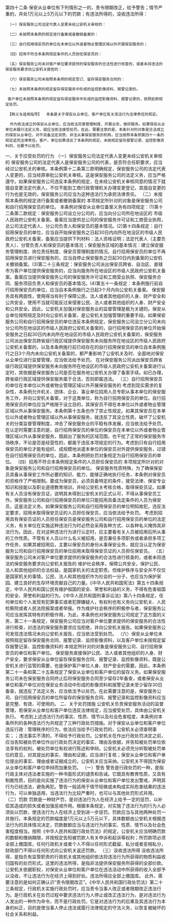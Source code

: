 第四十二条  保安从业单位有下列情形之一的，责令限期改正，给予警告；情节严重的，并处1万元以上5万元以下的罚款；有违法所得的，没收违法所得： 

     （一）保安服务公司法定代表人变更未经公安机关审核的：

     （二）未按照本条例的规定进行备案或者撤销备案的： 

     （三）自行招用保安员的单位在本单位以外或者物业管理区域以外开展保安服务的； 

     （四）招用不符合本条例规定条件的人员担任保安员的： 

     （五）保安服务公司未对客户单位要求提供的保安服务的合法性进行核查的，或者未将违法的保安服务要求向公安机关报告的： 

     （六）保安服务公司未按照本条例的规定签订、留存保安服务合同的： 

     （七）未按照本条例的规定留存保安服务中形成的监控影像资料、报警记录的。

     客户单位未按照本条例的规定留存保安服务中形成的监控影像资料、报警记录的，依照前款规定处罚。 

     【释义与适用指导】  本条是关于保安从业单位、客户单位有关违法行为法律责任的规定。

      作为依法成立的保安从业单位，应当依法完善管理制度，开展业务，做好服务。如果保安从业单位未履行法定义务，就应当依法接受处罚。在此，需要注意的是，本条针对的对象是合法成立的保安从业单位，对不具备法定资质、非法从事保安服务的机构，应当按照本条例第四十一条的规定追究法律责任。客户，单位如果违反了本条例的规定，未按规定留存报警记录、监控影像资料的，也要予以处罚。 

一、关于应受处罚的行为 
（一）保安服务公司法定代表人变更未经公安机关审核的 
保安服务公司的法定代表人是保安服务公司的代表，是否符合任职要求，应当经过公安机关的审核。本条例第十二条第三款明确规定，保安服务公司的法定代表人变更的，应当经原审批公安机关审核。这是保安服务公司的法定义务，应当严格遵守。如果保安服务公司违反本条例的规定，在未经公安机关审核同意的情况下就擅自变更法定代表人，不仅不能到工商行政管理机关办理变更登记，其擅自变更的行为也是无效的，保安服务公司应当为这种违法行为承担法律责任。 
（二）未按照本条例的规定进行备案或者撤销备案的 
本项规定所针对的对象是保安服务公司和自行招用保安员的单位。 
本条例对保安从业单位备案义务有四项规定：(1)第十二条第二款规定：保安服务公司设立分公司的，应当向分公司所在地设区的 市级人民政府公安机关备案。备案应当提供总公司的保安服务许可证和工商营业执照，总公司法定代表人、分公司负责人和保安员的基本情况。(2)第十四条规定：自行招用保安员的单位，应当自开始保安服务之日起30日内向所在地没区的市级人民政府公安机关备案，备案应当提供下列材料：法人资格证明；法定代表人（主要负责人）、分管负责人和保安员的基本情况；保安服务区域的基本情况：建立保安服务管理制度、岗位责任制度、保安员管理制度的情况。自行招用保安员的单位不再招用保安员进行保安服务的，应当自停止保安服务之日起30日内到备案的公安机关撤销备案。(3)第二十三条规定：保安服务公司派出保安员跨省、自治区、直辖市为客户单位提供保安服务的，应当向服务所在地设区的市级人民政府公安机关备案。备案应当提供保安服务公司的保安服务许可证和工商营业执照、保安服务合同、服务项目负责人和保安员的基本情况。(4)第五十一条规定：本条例施行前自行招用保安员的单位，应当自本条例施行之日起3个月内向公安机关备案。 
保安服务具有两面性，使用得当有利于保障公民、法人或者其他组织的人身、财产安全和公共安全，使用不当就可能反过来侵害公民、法人或者其他组织的人身、财产安全和公共安全。因此，公安机关加强对保安服务业的监督管理是极为关键的。保安从业单位按照规定及时向公安机关备案，是公安机关加强管理的重要手段。如果保安服务公司和自行招用保安员的单位违反本条例规定，保安服务公司没立分公司未向分公司所在地设区的市级人民政府公安机关备案的，自行招用保安员的单位开始保安服务之日起30日内未向所在地设区的市级人民政府公安机关备案的，保安服务公司派出保安员跨省级行政区域提供保安服务未向服务所在地设区的市级人民政府公安机关备案的，以及本条例施行前已经存在的自行招用保安员的单位自本条例施行之日3个月内未向公安机关备案的，都严重影响了公安机关及时、全面地对保安从业单位进行监督管理，应当依法给予处罚。 
在对保安服务公司派出保安员跨省级行政区域提供保安服务未向服务所在地设区的市级人民政府公安机关备案进行认定时，其依据是保安服务公司是否在服务地公安机关办理了备案手续。如已办理，跨省级行政区域提供保安服务属于合法，否则即属违法。 
（三）自行招用保安员的单位在本单位以外或者物业管理区域以外开展保安服务的 
考虑到现实需求的复杂性，本条例允许机关、团体、企业、事业单位招用人员专职从事本单位的保安服务工作，并向公安机关备案，对于这类单位，称为自行招用保安员的单位。自行招用保安员的单位应当严格限于设立目的，其保安员不得在本单位以外或者物业管理区域以外从事保安服务。本条例第十五条也作了禁止性规定。如果其保安员在本单位以外或者物业管理区域以外从事保安服务，就违反了其没立性质，破坏了公安机关的分类监督管理制度，冲击了保安服务业的平稳有序发展，应当依法给予处罚。 
在认定时需要注意的是，自行招用保安员的单位的保安员在本单位以外或者物业管理区域以外从事保安服务，既超出了服务的区域范围，也干扰了正常的保安服务市场秩序，不论是否是经营性的，都属于违反本项规定的行为。考虑到只有自行招用保安员的单位才能有组织、成规模地派遣本单位的保安员对外提供保安服务，过错在自行招用保安员的单位，因此，本条例把处罚对象规定为自行招用保安员的单位。 
（四）招用不符合本条例规定条件的人员担任保安员的 
本项规定所针对的对象是保安服务公司和自行招用保安员的单位。 
保安服务性质特殊，为了确保保安员具备从事保安工作所必要的知识、能力，能够正确地执行任务，本条例对保安员的资格作了严格限制。要成为保安员，必须具备特定的条件，接受法律、保安专业知识和技能以及职业道德教育培训，并经公安机关考核合格，取得保安员证。如果有关人员没有保安员证，说明其未得到公安机关的正式认可，不得从事保安员工作。保安服务公司和自行招用保安员的单位只能招用具备法定条件的人员为保安员，这是法定义务。如果保安服务公司和自行招用保安员的单位明知故犯，违反法定要求，招用未取得保安员证的人员担任保安员，应当依法给予处罚。 
考虑到招用具有保安员证的人员担任保安员是保安服务公司和自行招用保安员的单位的法定义务，有关单位在实施这种违法行为时必然会采用各种方式、以各种名义掩饰其非法行为。因此，在对这种违法行为进行认定时，应主要看有关人员被招用后所从事的工作性质。不管有关人员以什么名义被招用，是否兼任多项职务或者承担多项工作任务，如果其被招用后，主要以保安员的身份从事保安业务，就应当认定为保安服务公司和自行招用保安员的单位招用未取得保安员证的人员担任保安员。 
（五）保安服务公司未对客户单位要求提供的保安服务的合法性进行核查的，或者未将违法的保安服务要求向公安机关报告的 
维护社会秩序，保障公共安全，保护公民、法人和其他组织的合法权益，是国家机关的法定职责。但维护秩序与安全并不仅仅是国家机关的事情，公民、法人和其他组织作为社会的一分子，也应当为保护家园、建立良好的生存环境贡献自己的力量。《中华人民共和国宪法》第五十四条规定，中华人民共和国公民有维护祖国的安全、荣誉和利益的义务，不得有危害祖国的安全、荣誉和利益的行为。《中华人民共和国刑事诉讼法》第八十四条规定，任何单位和个人发现有犯罪事实或者犯罪嫌疑人，有权利也有义务向公安机关、人民检察院或者人民法院报案或者举报。作为维护社会秩序的积极参与者，保安服务公司应当发挥其特有的积极作用，为此，本条例也对保安服务公司规定了这方面的义务，第二十一条规定，保安服务公司应当对客户单位要求提供的保安服务的合法性进行核查，对违法的保安服务要求应当拒绝，并向公安机关报告。如果保安服务公司发现违法情况未向公安机关报告，应当依法受到处罚。 
（六）保安从业单位未按照规定留存保安服务合同、报警记录、监控影像资料，以及客户单位未按规定留存报警记录、监控影像资料的 
本规定所针对的对象是保安服务公司、自行招用保安员的单位和客户单位。 
保安服务直接保护公民、法人或者其他组织的人身、财产安全，要求保安从业单位留存保安服务合同、报警记录、监控影像资料，既是公安机关进行监管的需要，也是保护客户单位人身、财产安全的需要。因此，本条例第二十一条和第二十五条规定了保安从业单位和客户单位的留存义务。如果保安服务公司未在保安服务合同终止后将保安服务合同至少留存2年备查，或者保安从业单位和客户单位对在保安业务活动中形成的影像资料和报警记录未至少留存30日备查，就违反了法定义务，应当依法予以处罚。在此需要注意的是，保安服务公司、自行招用保安员的单位所留存的保安服务合同、报警记录和监控影像资料应当是完整、有效、可使用的。 
二、关于处罚措施 
公安机关负责保安服务活动的监督管理，若保安从业单位和客户单位违反法律规定，应当接受处罚，具体由公安机关执行。 
考虑到上述违法行为的事实、性质、情节以及社会危害程度，本条例对本条所列的各种违法行为共规定了三种行政处罚措施。对于保安从业单位和客户单位违反行政：管理秩序的行为，依法应当给予行政处罚的，公安机关必须查明事实；；违法事实不清的，不得给予行政处罚。公安机关在作出行政处罚决定之前，应当告知被处罚单位作出行政处罚决定的事实、理由及依据，并告知被处罚单位依法享有的权利，被处罚单位有权进行陈述和申辩。公安机关必须充分听取被处罚单位的意见，对其提出的事实、理由和证据，应当进行复核；保安从业单位和客户单位提出的事实、理由或者证据成立的，公安机关应当采纳。公安机关不得因为保安从业单位和客户单位申辩而加重处罚。 
（一）警告 
警告是行政处罚的一种，是指行政主体对违法者实施的一种书面形式的谴责和告诫。它既具有教育性质，又具有制裁性质，目的是向实施了违法行为的保安从业单位和客户单位发出警戒，声明其行为已经违法，避免再犯。警告一般适用于情节轻微或未构成实际危害结果的违法行为，可以单独适用，当违法行为比较严重时，也可以与其他处罚形式并用。 
（二）罚款 
罚款是一种财产罚，是对违法行为人在经济上给予一定的惩罚，以补偿其造成的损失或者加强惩戒作用。根据本条规定，对实施了违法行为的行为人必须处以罚款，使违法行为人在经济上受到进一步惩罚。罚款应当与其他两种处罚一并施行。本条规定的罚款幅度是1万元以上5万元以下，具体数额由公安机关根据违法行为的具体情况决定，罚款数额应当与违法行为的事实、性质、情节以及社会危害程度相当。按照《中华人民共和国行政处罚法》的规定，公安机关应当明确罚款的数额和缴纳期限，并按规定告知被罚款人有关申诉和起诉等权利；所罚款项必须全部上缴国库，任何行政机关或者个人不得以任何形式截留、私分或者变相私分，财政部门不得以任何形式向公安机关返还罚款。 
（三）没收违法所得 
没收违法所得，是指负有监管职责的行政机关或其他组织依法将违法行为所获得的物质利益收归国有的处罚形式。这里的违法所得，是指非法提供保安服务所获得的全部价款。公安机关依据职权，对保安从业单位和客户单位在违法活动中所获得的收入全部予以没收，不让违法行为在经济上得到好处。违法所得应全部上缴国库。 
此外，需要注意的是如何正确认识“责令限期改正”。《中华人民共和国行政处罚法》第二十三条规定，行政机关实施行政处罚时，应当责令当事人改正或者限期改正违法行为。是行政机关在处罚过程中要求违法行为人停止或改正违法行为，是对违法行为人发出的一种作为命令，而不是行政处罚。它是对违法行为的后果及其违法行为本身的纠正，目的是使当事人停止违法或履行法律规定的守法义务，以恢复被破坏的社会关系和利益。 